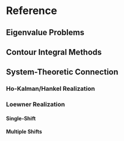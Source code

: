# Reference

## Eigenvalue Problems

## Contour Integral Methods

## System-Theoretic Connection

### Ho-Kalman/Hankel Realization

### Loewner Realization

#### Single-Shift

#### Multiple Shifts
